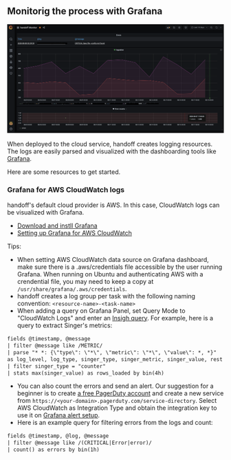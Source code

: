 ## Monitorig the process with Grafana

<img src="https://github.com/anelendata/handoff/raw/master/assets/grafana.png"/>

When deployed to the cloud service, handoff creates logging resources.
The logs are easily parsed and visualized with the dashboarding tools like
[Grafana](https://grafana.com/).

Here are some resources to get started.

### Grafana for AWS CloudWatch logs

handoff's default cloud provider is AWS. In this case, CloudWatch logs can
be visualized with Grafana.

- [Download and instll Grafana](https://grafana.com/grafana/download)
- [Setting up Grafana for AWS CloudWatch](https://grafana.com/docs/grafana/latest/features/datasources/cloudwatch/)

Tips:

- When setting AWS CloudWatch data source on Grafana dashboard, make sure there
  is a .aws/credentials file accessible by the user running Grafana. When running
  on Ubuntu and authenticating AWS with a crendential file, you may need to keep
  a copy at `/usr/share/grafana/.aws/credentials`.
- handoff creates a log group per task with the following naming convention: `<resource-name>-<task-name>`
- When adding a query on Grafana Panel, set Query Mode to "CloudWatch Logs" and enter an
  [Insigh query](https://docs.aws.amazon.com/AmazonCloudWatch/latest/logs/CWL_QuerySyntax.html).
  For example, here is a query to extract Singer's metrics:

```
fields @timestamp, @message
| filter @message like /METRIC/
| parse "* *: {\"type\": \"*\", \"metric\": \"*\", \"value\": *, *}" as log_level, log_type, singer_type, singer_metric, singer_value, rest
| filter singer_type = "counter"
| stats max(singer_value) as rows_loaded by bin(4h)
```

- You can also count the errors and send an alert. Our suggestion for a beginner
  is to create [a free PagerDuty account](https://www.pagerduty.com/) and create
  a new service from `https://<your-domain>.pagerduty.com/service-directory`.
  Select AWS CloudWatch as Integration Type and obtain the integration key to
  use it on [Grafana alert setup](https://grafana.com/docs/grafana/latest/alerting/alerts-overview/).
- Here is an example query for filtering errors from the logs and count:

```
fields @timestamp, @log, @message
| filter @message like /(CRITICAL|Error|error)/
| count() as errors by bin(1h)
```
